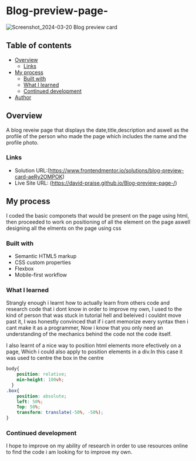 # Blog-preview-page-
![Screenshot_2024-03-20 Blog preview card](https://github.com/David-Praise/Blog-preview-page-/assets/162903352/474be394-1880-4d61-9420-0c5a13fd6f38)

## Table of contents

- [Overview](#Overview)
  - [Links](#links)
- [My process](#my-process)
  - [Built with](#built-with)
  - [What I learned](#what-i-learned)
  - [Continued development](#continued-development)
- [Author](#author)


## Overview
A blog reveiw page that displays the date,title,description and aswell as the profile of the person who made the page which includes the name and the profile photo.

### Links

- Solution URL:(https://www.frontendmentor.io/solutions/blog-preview-card-aeRy2OMPOK)
- Live Site URL: (https://david-praise.github.io/Blog-preview-page-/)

## My process
I coded the basic componets that would be present on the page using html, then proceeded to work on positioning of all the element on the page aswell designing all the elments on the page using css
### Built with

- Semantic HTML5 markup
- CSS custom properties
- Flexbox
- Mobile-first workflow

### What I learned
Strangly enough i learnt how to actually learn from others code and research code that i dont know in order to improve my own, I used to the kind of person that was stuck in tutorial hell and beleived i couldnt move past it, I was honestly convinced that if i cant memorize every syntax then i cant make it as a programmer, Now i know that you only need an understanding of the mechanics behind the code not the code itself. 

I also learnt of a nice way to position html elements more efectively on a page, Which i could also apply to position elements in a div.In this case it was used to centre the box in the centre 
```css
body{
    position: relative;
    min-height: 100vh;
  }
.box{
    position: absolute;
    left: 50%;
    Top: 50%;
    transform: translate(-50%, -50%);
}
```

### Continued development
I hope to improve on my ability of research in order to use resources online to find the code i am looking for to improve my own.  



